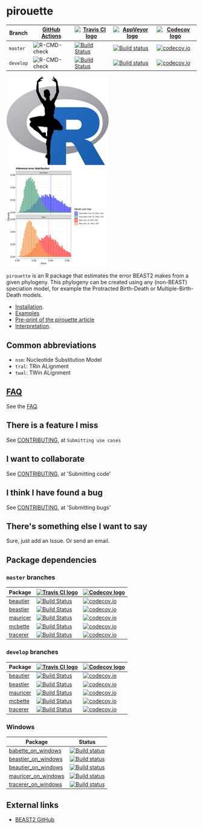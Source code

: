 # pirouette

Branch   |[GitHub Actions](https://github.com/richelbilderbeek/pirouette/actions)                                     |[![Travis CI logo](pics/TravisCI.png)](https://travis-ci.com)                                                                            |[![AppVeyor logo](pics/AppVeyor.png)](https://www.appveyor.com)                                                                                                                     |[![Codecov logo](pics/Codecov.png)](https://www.codecov.io)
---------|------------------------------------------------------------------------------------------------------------|-----------------------------------------------------------------------------------------------------------------------------------------|------------------------------------------------------------------------------------------------------------------------------------------------------------------------------------|--------------------------------------------------------------------------------------------------------------------------------------------------------------------
`master` |![R-CMD-check](https://github.com/richelbilderbeek/pirouette/workflows/R-CMD-check/badge.svg?branch=master) |[![Build Status](https://travis-ci.com/richelbilderbeek/pirouette.svg?branch=master)](https://travis-ci.com/richelbilderbeek/pirouette)  |[![Build status](https://ci.appveyor.com/api/projects/status/vr5jkcx975w1ggcn/branch/master?svg=true)](https://ci.appveyor.com/project/richelbilderbeek/pirouette/branch/master)    |[![codecov.io](https://codecov.io/github/richelbilderbeek/pirouette/coverage.svg?branch=master)](https://codecov.io/github/richelbilderbeek/pirouette/branch/master)
`develop`|![R-CMD-check](https://github.com/richelbilderbeek/pirouette/workflows/R-CMD-check/badge.svg?branch=develop)|[![Build Status](https://travis-ci.com/richelbilderbeek/pirouette.svg?branch=develop)](https://travis-ci.com/richelbilderbeek/pirouette) |[![Build status](https://ci.appveyor.com/api/projects/status/vr5jkcx975w1ggcn/branch/develop?svg=true)](https://ci.appveyor.com/project/richelbilderbeek/pirouette/branch/develop)  |[![codecov.io](https://codecov.io/github/richelbilderbeek/pirouette/coverage.svg?branch=develop)](https://codecov.io/github/richelbilderbeek/pirouette/branch/develop)

![](pics/pirouette_logo_50.png)
![](pics/errors_125.png)

`pirouette` is an R package that estimates the error BEAST2 makes from a given 
phylogeny. This phylogeny can be created using any (non-BEAST) speciation model,
for example the Protracted Birth-Death or Multiple-Birth-Death models.

 * [Installation](doc/install.md).
 * [Examples](https://github.com/richelbilderbeek/pirouette_examples)
 * [Pre-print of the pirouette article](https://www.biorxiv.org/content/10.1101/2019.12.17.879098v1)
 * [Interpretation](doc/interpretation.md).

## Common abbreviations

 * `nsm`: Nucleotide Substitution Model
 * `tral`: TRin ALignment
 * `twal`: TWin ALignment

## [FAQ](doc/faq.md)

See the [FAQ](doc/faq.md).

## There is a feature I miss

See [CONTRIBUTING](CONTRIBUTING.md), at `Submitting use cases`

## I want to collaborate

See [CONTRIBUTING](CONTRIBUTING.md), at 'Submitting code'

## I think I have found a bug

See [CONTRIBUTING](CONTRIBUTING.md), at 'Submitting bugs' 

## There's something else I want to say

Sure, just add an Issue. Or send an email.

## Package dependencies

### `master` branches

Package                                                |[![Travis CI logo](pics/TravisCI.png)](https://travis-ci.com)                                                                       |[![Codecov logo](pics/Codecov.png)](https://www.codecov.io)
-------------------------------------------------------|------------------------------------------------------------------------------------------------------------------------------------|-----------------------------------------------------------------------------------------------------------------------------------------------------------------
[beautier](https://github.com/ropensci/beautier)       |[![Build Status](https://travis-ci.com/ropensci/beautier.svg?branch=master)](https://travis-ci.com/ropensci/beautier)               |[![codecov.io](https://codecov.io/github/ropensci/beautier/coverage.svg?branch=master)](https://codecov.io/github/ropensci/beautier/branch/master)
[beastier](https://github.com/ropensci/beastier)       |[![Build Status](https://travis-ci.com/ropensci/beastier.svg?branch=master)](https://travis-ci.com/ropensci/beastier)               |[![codecov.io](https://codecov.io/github/ropensci/beastier/coverage.svg?branch=master)](https://codecov.io/github/ropensci/beastier/branch/master)
[mauricer](https://github.com/ropensci/mauricer)       |[![Build Status](https://travis-ci.com/ropensci/mauricer.svg?branch=master)](https://travis-ci.com/ropensci/mauricer)               |[![codecov.io](https://codecov.io/github/ropensci/mauricer/coverage.svg?branch=master)](https://codecov.io/github/ropensci/mauricer/branch/master)
[mcbette](https://github.com/ropensci/mcbette) |[![Build Status](https://travis-ci.com/ropensci/mcbette.svg?branch=master)](https://travis-ci.com/ropensci/mcbette) |[![codecov.io](https://codecov.io/github/ropensci/mcbette/coverage.svg?branch=master)](https://codecov.io/github/ropensci/mcbette/branch/master)
[tracerer](https://github.com/ropensci/tracerer)       |[![Build Status](https://travis-ci.com/ropensci/tracerer.svg?branch=master)](https://travis-ci.com/ropensci/tracerer)               |[![codecov.io](https://codecov.io/github/ropensci/tracerer/coverage.svg?branch=master)](https://codecov.io/github/ropensci/tracerer/branch/master)

### `develop` branches

Package                                                |[![Travis CI logo](pics/TravisCI.png)](https://travis-ci.com)                                                                       |[![Codecov logo](pics/Codecov.png)](https://www.codecov.io)
-------------------------------------------------------|------------------------------------------------------------------------------------------------------------------------------------|-----------------------------------------------------------------------------------------------------------------------------------------------------------------
[beautier](https://github.com/ropensci/beautier)       |[![Build Status](https://travis-ci.com/ropensci/beautier.svg?branch=develop)](https://travis-ci.com/ropensci/beautier)               |[![codecov.io](https://codecov.io/github/ropensci/beautier/coverage.svg?branch=develop)](https://codecov.io/github/ropensci/beautier/branch/develop)
[beastier](https://github.com/ropensci/beastier)       |[![Build Status](https://travis-ci.com/ropensci/beastier.svg?branch=develop)](https://travis-ci.com/ropensci/beastier)               |[![codecov.io](https://codecov.io/github/ropensci/beastier/coverage.svg?branch=develop)](https://codecov.io/github/ropensci/beastier/branch/develop)
[mauricer](https://github.com/ropensci/mauricer)       |[![Build Status](https://travis-ci.com/ropensci/mauricer.svg?branch=develop)](https://travis-ci.com/ropensci/mauricer)               |[![codecov.io](https://codecov.io/github/ropensci/mauricer/coverage.svg?branch=develop)](https://codecov.io/github/ropensci/mauricer/branch/develop)
[mcbette](https://github.com/ropensci/mcbette) |[![Build Status](https://travis-ci.com/ropensci/mcbette.svg?branch=develop)](https://travis-ci.com/ropensci/mcbette) |[![codecov.io](https://codecov.io/github/ropensci/mcbette/coverage.svg?branch=develop)](https://codecov.io/github/ropensci/mcbette/branch/develop)
[tracerer](https://github.com/ropensci/tracerer)       |[![Build Status](https://travis-ci.com/ropensci/tracerer.svg?branch=develop)](https://travis-ci.com/ropensci/tracerer)               |[![codecov.io](https://codecov.io/github/ropensci/tracerer/coverage.svg?branch=develop)](https://codecov.io/github/ropensci/tracerer/branch/develop)

### Windows

Package                                                                       | Status
------------------------------------------------------------------------------|------------------------------------------------------------------------------------------------------------------------------------------------------------------------------------------
[babette_on_windows](https://github.com/richelbilderbeek/babette_on_windows)  |[![Build status](https://ci.appveyor.com/api/projects/status/jv76errjocm5d5yq/branch/master?svg=true)](https://ci.appveyor.com/project/richelbilderbeek/babette-on-windows/branch/master)
[beastier_on_windows](https://github.com/richelbilderbeek/beastier_on_windows)|[![Build status](https://ci.appveyor.com/api/projects/status/ralex9sdnnxlwbgx/branch/master?svg=true)](https://ci.appveyor.com/project/richelbilderbeek/beastier-on-windows/branch/master)
[beautier_on_windows](https://github.com/richelbilderbeek/beautier_on_windows)|[![Build status](https://ci.appveyor.com/api/projects/status/blvjo5pulbkqxrhb/branch/master?svg=true)](https://ci.appveyor.com/project/richelbilderbeek/beautier-on-windows/branch/master)
[mauricer_on_windows](https://github.com/richelbilderbeek/mauricer_on_windows)|[![Build status](https://ci.appveyor.com/api/projects/status/bc43iwp68xo2dduh/branch/master?svg=true)](https://ci.appveyor.com/project/richelbilderbeek/mauricer-on-windows/branch/master)
[tracerer_on_windows](https://github.com/richelbilderbeek/tracerer_on_windows)|[![Build status](https://ci.appveyor.com/api/projects/status/jyhck66d6yrbr12h/branch/master?svg=true)](https://ci.appveyor.com/project/richelbilderbeek/tracerer-on-windows/branch/master)

## External links

 * [BEAST2 GitHub](https://github.com/CompEvol/beast2)

